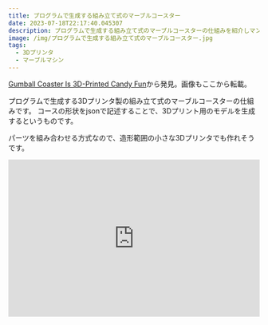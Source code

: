 ```yaml
---
title: プログラムで生成する組み立て式のマーブルコースター
date: 2023-07-18T22:17:40.045307
description: プログラムで生成する組み立て式のマーブルコースターの仕組みを紹介しマンス
image: /img/プログラムで生成する組み立て式のマーブルコースター.jpg
tags:
  - 3Dプリンタ
  - マーブルマシン
---
```

[Gumball Coaster Is 3D-Printed Candy Fun](https://hackaday.com/2023/06/23/gumball-coaster-is-3d-printed-candy-fun/)から発見。画像もここから転載。

プログラムで生成する3Dプリンタ製の組み立て式のマーブルコースターの仕組みです。
コースの形状をjsonで記述することで、3Dプリント用のモデルを生成するというものです。

パーツを組み合わせる方式なので、造形範囲の小さな3Dプリンタでも作れそうです。

<iframe width="100%" height="315" src="https://www.youtube.com/embed/ICGsgCjCUUo" title="YouTube video player" frameborder="0" allow="accelerometer; autoplay; clipboard-write; encrypted-media; gyroscope; picture-in-picture" allowfullscreen></iframe>

